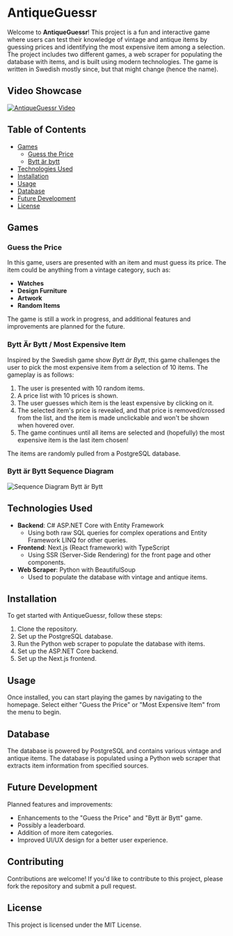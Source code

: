 # AntiqueGuessr

Welcome to **AntiqueGuessr**! This project is a fun and interactive game where users can test their knowledge of vintage and antique items by guessing prices and identifying the most expensive item among a selection. The project includes two different games, a web scraper for populating the database with items, and is built using modern technologies. The game is written in Swedish mostly since, but that might change (hence the name).

## Video Showcase

[![AntiqueGuessr Video](https://img.youtube.com/vi/vgveke-bm38/0.jpg)](https://youtu.be/vgveke-bm38)

## Table of Contents

- [Games](#games)
  - [Guess the Price](#guess-the-price)
  - [Bytt är bytt](#most-expensive-item)
- [Technologies Used](#technologies-used)
- [Installation](#installation)
- [Usage](#usage)
- [Database](#database)
- [Future Development](#future-development)
- [License](#license)

## Games

### Guess the Price

In this game, users are presented with an item and must guess its price. The item could be anything from a vintage category, such as:

- **Watches**
- **Design Furniture**
- **Artwork**
- **Random Items**

The game is still a work in progress, and additional features and improvements are planned for the future.

### Bytt Är Bytt / Most Expensive Item

Inspired by the Swedish game show *Bytt är Bytt*, this game challenges the user to pick the most expensive item from a selection of 10 items. The gameplay is as follows:

1. The user is presented with 10 random items.
2. A price list with 10 prices is shown.
3. The user guesses which item is the least expensive by clicking on it.
4. The selected item's price is revealed, and that price is removed/crossed from the list, and the item is made unclickable and won't be shown when hovered over.
5. The game continues until all items are selected and (hopefully) the most expensive item is the last item chosen!

The items are randomly pulled from a PostgreSQL database. 

### Bytt är Bytt Sequence Diagram

![Sequence Diagram Bytt är Bytt](https://i.imgur.com/yLmOmYy.jpeg)

## Technologies Used

- **Backend**: C# ASP.NET Core with Entity Framework
  - Using both raw SQL queries for complex operations and Entity Framework LINQ for other queries.
- **Frontend**: Next.js (React framework) with TypeScript
  - Using SSR (Server-Side Rendering) for the front page and other components.
- **Web Scraper**: Python with BeautifulSoup
  - Used to populate the database with vintage and antique items.

## Installation

To get started with AntiqueGuessr, follow these steps:

1. Clone the repository.
2. Set up the PostgreSQL database.
3. Run the Python web scraper to populate the database with items.
4. Set up the ASP.NET Core backend.
5. Set up the Next.js frontend.

## Usage

Once installed, you can start playing the games by navigating to the homepage. Select either "Guess the Price" or "Most Expensive Item" from the menu to begin.

## Database

The database is powered by PostgreSQL and contains various vintage and antique items. The database is populated using a Python web scraper that extracts item information from specified sources.

## Future Development

Planned features and improvements:

- Enhancements to the "Guess the Price" and "Bytt är Bytt" game.
- Possibly a leaderboard.
- Addition of more item categories.
- Improved UI/UX design for a better user experience.

## Contributing

Contributions are welcome! If you'd like to contribute to this project, please fork the repository and submit a pull request.

## License

This project is licensed under the MIT License.
